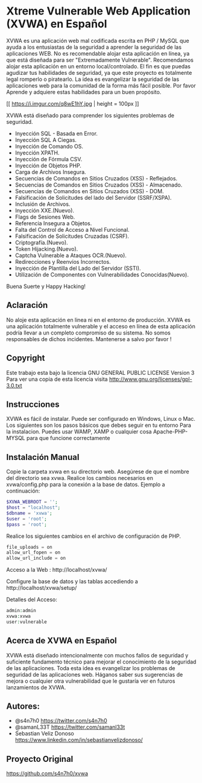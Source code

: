 Xtreme Vulnerable Web Application (XVWA) en Español
=========================================
XVWA es una aplicación web mal codificada escrita en PHP / MySQL que ayuda a los entusiastas de la seguridad 
a aprender la seguridad de las aplicaciones WEB. No es recomendable alojar esta aplicación en línea, ya que está
diseñada para ser "Extremadamente Vulnerable". Recomendamos alojar esta aplicación en un entorno local/controlado.
El fin es que puedas agudizar tus habilidades de seguridad, ya que este proyecto es totalmente legal romperlo o piratearlo.
La idea es evangelizar la seguridad de las aplicaciones web para la comunidad de la forma más fácil posible.
Por favor Aprende y adquiere estas habilidades para un buen propósito. 

[[ https://i.imgur.com/q8wE1hY.jpg | height = 100px ]]




XVWA está diseñado para comprender los siguientes problemas de seguridad. 

+ Inyección SQL - Basada en Error.
+ Inyección SQL A Ciegas. 
+ Inyección de Comando OS. 
+ Inyección XPATH.
+ Inyección de Fórmula CSV.
+ Inyección de Objetos PHP.
+ Carga de Archivos Insegura.
+ Secuencias de Comandos en Sitios Cruzados (XSS) - Reflejados. 
+ Secuencias de Comandos en Sitios Cruzados (XSS) - Almacenado. 
+ Secuencias de Comandos en Sitios Cruzados (XSS) - DOM.
+ Falsificación de Solicitudes del lado del Servidor (SSRF/XSPA).  
+ Inclusión de Archivos.
+ Inyección XXE.(Nuevo).
+ Flags de Sesiones Web.
+ Referencia Insegura a Objetos.
+ Falta del Control de Acceso a Nivel Funcional.
+ Falsificación de Solicitudes Cruzadas (CSRF).
+ Criptografía.(Nuevo).
+ Token Hijacking.(Nuevo).
+ Captcha Vulnerable a Ataques OCR.(Nuevo).
+ Redirecciones y Reenvíos Incorrectos.
+ Inyección de Plantilla del Lado del Servidor (SSTI).
+ Utilización de Componentes con Vulnerabilidades Conocidas(Nuevo).

 Buena Suerte y Happy Hacking!


## Aclaración

No aloje esta aplicación en linea ni en el entorno de producción. XVWA es una aplicación totalmente vulnerable y el acceso en línea de esta aplicación
podría llevar a un completo compromiso de su sistema. No somos responsables de dichos incidentes. Mantenerse a salvo por favor ! 

## Copyright
Este trabajo esta bajo la licencia GNU GENERAL PUBLIC LICENSE Version 3
Para ver una copia de esta licencia visita http://www.gnu.org/licenses/gpl-3.0.txt


## Instrucciones 
XVWA es fácil de instalar. Puede ser configurado en Windows, Linux o Mac. Los siguientes son los pasos básicos que debes seguir en tu entorno 
Para la instalacion. Puedes usar WAMP, XAMP o cualquier cosa  Apache-PHP-MYSQL para que funcione correctamente 

## Instalación Manual

Copie la carpeta xvwa en su directorio web. Asegúrese de que el nombre del directorio sea xvwa. 
Realice los cambios necesarios en xvwa/config.php para la conexión a la base de datos. Ejemplo a continuación:

```php
$XVWA_WEBROOT = '';  
$host = "localhost"; 
$dbname = 'xvwa';  
$user = 'root'; 
$pass = 'root';
```

Realice los siguientes cambios en el archivo de configuración de PHP.

```php
file_uploads = on 
allow_url_fopen = on 
allow_url_include = on 
```

Acceso a la Web :  http://localhost/xvwa/

Configure la base de datos y las tablas accediendo a http://localhost/xvwa/setup/

Detalles del Acceso:

```php
admin:admin
xvwa:xvwa
user:vulnerable
```


## Acerca de XVWA en Español

 XVWA está diseñado intencionalmente con muchos fallos de seguridad y suficiente fundamento técnico para mejorar el conocimiento de la seguridad de las aplicaciones. Toda esta idea es evangelizar los problemas de seguridad de las aplicaciones web. Háganos saber sus sugerencias de mejora o cualquier otra vulnerabilidad que le gustaría ver en futuros lanzamientos de XVWA.

## Autores:
- @s4n7h0 https://twitter.com/s4n7h0
- @samanL33T https://twitter.com/samanl33t 
- Sebastian Veliz Donoso https://www.linkedin.com/in/sebastianvelizdonoso/

## Proyecto Original
https://github.com/s4n7h0/xvwa
